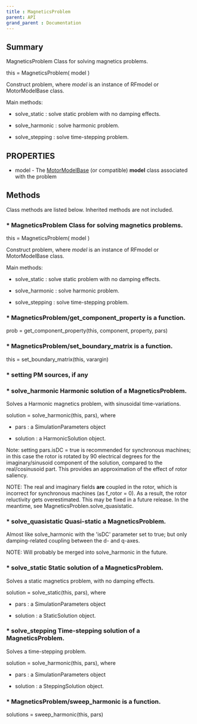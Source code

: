 ```yaml
---
title : MagneticsProblem
parent: API
grand_parent : Documentation
---
```

## Summary
MagneticsProblem Class for solving magnetics problems.

this = MagneticsProblem( model )

Construct problem, where *model*  is an instance of RFmodel or
MotorModelBase class.

Main methods:

* solve_static : solve static problem with no damping effects.

* solve_harmonic : solve harmonic problem.

* solve_stepping : solve time-stepping problem.
## PROPERTIES
* model - The [MotorModelBase](MotorModelBase.html) (or compatible) **model** class associated with the problem

## Methods
Class methods are listed below. Inherited methods are not included.
### * MagneticsProblem Class for solving magnetics problems.

this = MagneticsProblem( model )

Construct problem, where *model*  is an instance of RFmodel or
MotorModelBase class.

Main methods:

* solve_static : solve static problem with no damping effects.

* solve_harmonic : solve harmonic problem.

* solve_stepping : solve time-stepping problem.

### * MagneticsProblem/get_component_property is a function.
prob = get_component_property(this, component, property, pars)

### * MagneticsProblem/set_boundary_matrix is a function.
this = set_boundary_matrix(this, varargin)

### * setting PM sources, if any

### * solve_harmonic Harmonic solution of a MagneticsProblem.

Solves a Harmonic magnetics problem, with sinusoidal time-variations.

solution = solve_harmonic(this, pars), where

* pars : a SimulationParameters object

* solution : a HarmonicSolution object.

Note: setting pars.isDC = true is recommended for synchronous machines;
in this case the rotor is rotated by 90 electrical degrees for the
imaginary/sinusoid component of the solution, compared to the
real/cosinusoid part. This provides an approximation of the effect of
rotor saliency.

NOTE: The real and imaginary fields **are**  coupled in the rotor, which is
incorrect for synchronous machines (as f_rotor = 0). As a result, the rotor
reluctivity gets overestimated. This may be fixed in a future release. In
the meantime, see MagneticsProblen.solve_quasistatic.

### * solve_quasistatic Quasi-static a MagneticsProblem.

Almost like solve_harmonic with the 'isDC' parameter set to true; but
only damping-related coupling between the d- and q-axes.

NOTE: Will probably be merged into solve_harmonic in the future.

### * solve_static Static solution of a MagneticsProblem.

Solves a static magnetics problem, with no damping effects.

solution = solve_static(this, pars), where

* pars : a SimulationParameters object

* solution : a StaticSolution object.

### * solve_stepping Time-stepping solution of a MagneticsProblem.

Solves a time-stepping problem.

solution = solve_harmonic(this, pars), where

* pars : a SimulationParameters object

* solution : a SteppingSolution object.

### * MagneticsProblem/sweep_harmonic is a function.
solutions = sweep_harmonic(this, pars)

